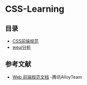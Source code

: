 # CSS-Learning

## 目录

- [CSS前端规范](./css/README.md)
- [weui分析](./weui/README.md)


## 参考文献

- [Web 前端规范文档](http://alloyteam.github.io/CodeGuide/) -腾讯AlloyTeam

